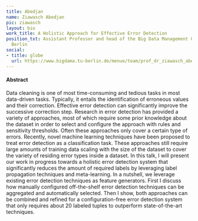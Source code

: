 ```yaml
---
title: Abedjan
name: Ziawasch Abedjan
pic: ziawasch
layout: bio
work_title: A Holistic Approach for Effective Error Detection
position_txt: Assistant Professor and head of the Big Data Management Group at TU
  Berlin
social:
- title: globe
  url: https://www.bigdama.tu-berlin.de/menue/team/prof_dr_ziawasch_abedjan/
---
```


#### Abstract

Data cleaning is one of most time-consuming and tedious tasks in most data-driven tasks. Typically, it entails the identification of erroneous values and their correction. Effective error detection can significantly improve the successive correction step.
Research in error detection has provided a variety of approaches, most of which require some prior knowledge about the dataset in order to select and configure the approach with rules and sensitivity thresholds. Often these approaches only cover a certain type of errors. 
Recently, novel machine learning techniques have been proposed to treat error detection as a classification task. These approaches still require large amounts of training data scaling with the size of the dataset to cover the variety of residing error types inside a dataset.
In this talk, I will present our work in progress towards a holistic error detection system that significantly reduces the amount of required labels by leveraging label propagation techniques and meta-learning. In a nutshell, we leverage existing error detection techniques as 
feature generators. First I discuss how manually configured off-the-shelf error detection techniques can be aggregated and automatically selected. Then I show,  both approaches can be combined and refined for a configuration-free error detection system that only requires 
about 20 labeled tuples to outperform state-of-the-art techniques.